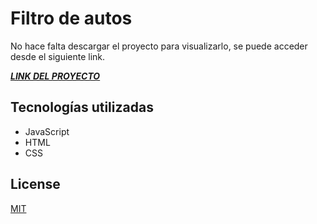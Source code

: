 # Filtro de autos

No hace falta descargar el proyecto para visualizarlo, se puede acceder desde el siguiente link.

[***LINK DEL PROYECTO***](https://rococo-moxie-94cd43.netlify.app/)

## Tecnologías utilizadas

- JavaScript
- HTML
- CSS

## License
[MIT](https://choosealicense.com/licenses/mit/)
